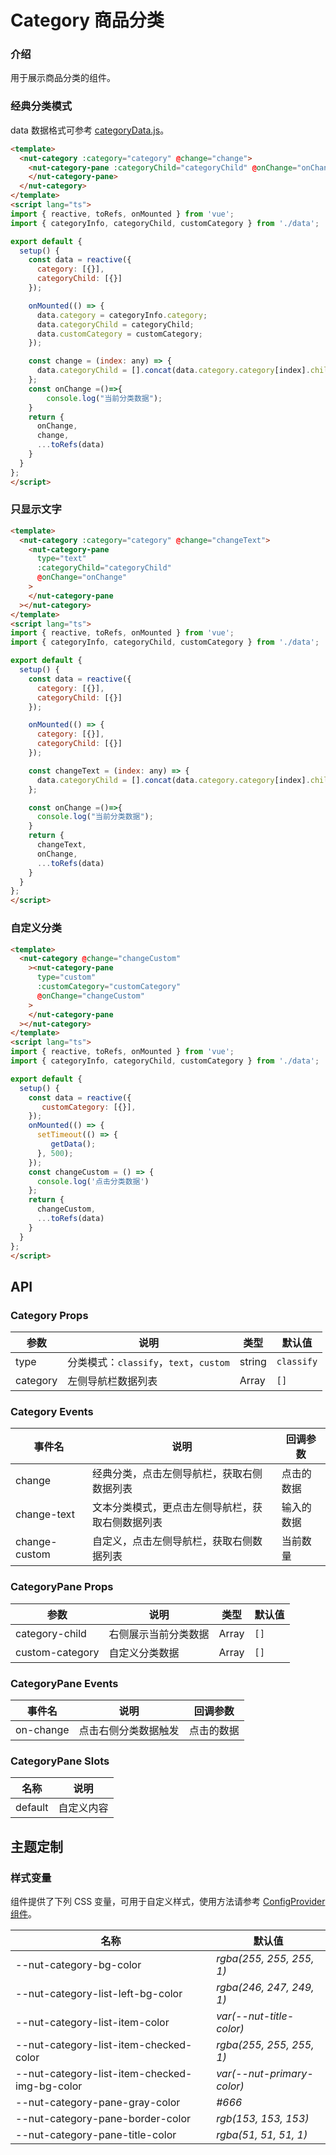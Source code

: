 # Category 商品分类

### 介绍

用于展示商品分类的组件。


### 经典分类模式

data 数据格式可参考
[categoryData.js](https://storage.360buyimg.com/nutui/3x/categoryData.js)。



```html
<template>
  <nut-category :category="category" @change="change">
    <nut-category-pane :categoryChild="categoryChild" @onChange="onChange">
    </nut-category-pane>
  </nut-category>
</template>
<script lang="ts">
import { reactive, toRefs, onMounted } from 'vue';
import { categoryInfo, categoryChild, customCategory } from './data';

export default {
  setup() {
    const data = reactive({
      category: [{}],
      categoryChild: [{}]
    });

    onMounted(() => {
      data.category = categoryInfo.category;
      data.categoryChild = categoryChild;
      data.customCategory = customCategory;
    });

    const change = (index: any) => {
      data.categoryChild = [].concat(data.category.category[index].children as any);
    };
    const onChange =()=>{
        console.log("当前分类数据");
    }
    return {
      onChange,
      change,
      ...toRefs(data)
    }
  }
};
</script>
```



### 只显示文字



```html
<template>
  <nut-category :category="category" @change="changeText">
    <nut-category-pane
      type="text"
      :categoryChild="categoryChild"
      @onChange="onChange"
    >
    </nut-category-pane
  ></nut-category>
</template>
<script lang="ts">
import { reactive, toRefs, onMounted } from 'vue';
import { categoryInfo, categoryChild, customCategory } from './data';

export default {
  setup() {
    const data = reactive({
      category: [{}],
      categoryChild: [{}]
    });

    onMounted(() => {
      category: [{}],
      categoryChild: [{}]
    });

    const changeText = (index: any) => {
      data.categoryChild = [].concat(data.category.category[index].children as any);
    };

    const onChange =()=>{
      console.log("当前分类数据");
    }
    return {
      changeText,
      onChange,
      ...toRefs(data)
    }
  }
};
</script>
```



### 自定义分类



```html
<template>
  <nut-category @change="changeCustom"
    ><nut-category-pane
      type="custom"
      :customCategory="customCategory"
      @onChange="changeCustom"
    >
    </nut-category-pane
  ></nut-category>
</template>
<script lang="ts">
import { reactive, toRefs, onMounted } from 'vue';
import { categoryInfo, categoryChild, customCategory } from './data';

export default {
  setup() {
    const data = reactive({
       customCategory: [{}],
    });
    onMounted(() => {
      setTimeout(() => {
         getData();
      }, 500);
    });
    const changeCustom = () => {
      console.log('点击分类数据')
    };
    return {
      changeCustom,
      ...toRefs(data)
    }
  }
};
</script>
```



## API

### Category Props

| 参数     | 说明                             | 类型   | 默认值   |
| -------- | -------------------------------- | ------ | -------- |
| type     | 分类模式：`classify`，`text`，`custom` | string | `classify` |
| category | 左侧导航栏数据列表               | Array  | `[]`       |

### Category Events

| 事件名        | 说明                                             | 回调参数   |
| ------------- | ------------------------------------------------ | ---------- |
| change        | 经典分类，点击左侧导航栏，获取右侧数据列表       | 点击的数据 |
| change-text   | 文本分类模式，更点击左侧导航栏，获取右侧数据列表 | 输入的数据 |
| change-custom | 自定义，点击左侧导航栏，获取右侧数据列表         | 当前数量   |

### CategoryPane Props

| 参数            | 说明                 | 类型  | 默认值 |
| --------------- | -------------------- | ----- | ------ |
| category-child  | 右侧展示当前分类数据 | Array | `[]`     |
| custom-category | 自定义分类数据       | Array | `[]`     |

### CategoryPane Events

| 事件名    | 说明                 | 回调参数   |
| --------- | -------------------- | ---------- |
| on-change | 点击右侧分类数据触发 | 点击的数据 |

### CategoryPane Slots

| 名称    | 说明       |
| ------- | ---------- |
| default | 自定义内容 |

## 主题定制

### 样式变量

组件提供了下列 CSS 变量，可用于自定义样式，使用方法请参考 [ConfigProvider 组件](/components/basic/configprovider)。

| 名称                                    | 默认值                     |
| --------------------------------------- | -------------------------- |
| --nut-category-bg-color|  _rgba(255, 255, 255, 1)_  |
| --nut-category-list-left-bg-color|  _rgba(246, 247, 249, 1)_  |
| --nut-category-list-item-color|  _var(--nut-title-color)_  |
| --nut-category-list-item-checked-color|  _rgba(255, 255, 255, 1)_  |
| --nut-category-list-item-checked-img-bg-color|  _var(--nut-primary-color)_  |
| --nut-category-pane-gray-color|  _#666_  |
| --nut-category-pane-border-color|  _rgb(153, 153, 153)_  |
| --nut-category-pane-title-color|  _rgba(51, 51, 51, 1)_  |
